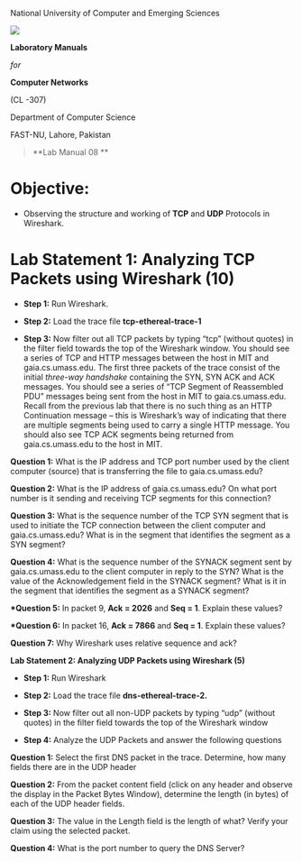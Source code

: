 National University of Computer and Emerging Sciences

![](media/image1.png)

**Laboratory Manuals**

*for*

**Computer Networks**

(CL -307)

Department of Computer Science

FAST-NU, Lahore, Pakistan

> **Lab Manual 08 **

# Objective:

  - Observing the structure and working of **TCP** and **UDP** Protocols
    in Wireshark.

# <span class="underline">Lab Statement 1</span>: Analyzing TCP Packets using Wireshark (10)

  - **<span class="underline">Step 1:</span>** Run Wireshark.

  - **<span class="underline">Step 2:</span>** Load the trace file
    **tcp-ethereal-trace-1**

  - **<span class="underline">Step 3:</span>** Now filter out all TCP
    packets by typing “tcp” (without quotes) in the filter field towards
    the top of the Wireshark window. You should see a series of TCP and
    HTTP messages between the host in MIT and gaia.cs.umass.edu. The
    first three packets of the trace consist of the initial *three-way
    handshake* containing the SYN, SYN ACK and ACK messages. You should
    see a series of “TCP Segment of Reassembled PDU” messages being sent
    from the host in MIT to gaia.cs.umass.edu. Recall from the previous
    lab that there is no such thing as an HTTP Continuation message –
    this is Wireshark’s way of indicating that there are multiple
    segments being used to carry a single HTTP message. You should also
    see TCP ACK segments being returned from gaia.cs.umass.edu to the
    host in MIT.

**Question 1:** What is the IP address and TCP port number used by the
client computer (source) that is transferring the file to
gaia.cs.umass.edu?

**Question 2:** What is the IP address of gaia.cs.umass.edu? On what
port number is it sending and receiving TCP segments for this
connection?

**Question 3:** What is the sequence number of the TCP SYN segment that
is used to initiate the TCP connection between the client computer and
gaia.cs.umass.edu? What is in the segment that identifies the segment as
a SYN segment?

**Question 4:** What is the sequence number of the SYNACK segment sent
by gaia.cs.umass.edu to the client computer in reply to the SYN? What is
the value of the Acknowledgement field in the SYNACK segment? What is it
in the segment that identifies the segment as a SYNACK segment?

**\*Question 5:** In packet 9, **Ack = 2026** and **Seq = 1**. Explain
these values?

**\*Question 6:** In packet 16, **Ack = 7866** and **Seq = 1**. Explain
these values?

**Question 7:** Why Wireshark uses relative sequence and ack?

**<span class="underline">Lab Statement 2</span>: Analyzing UDP Packets
using Wireshark (5)**

  - **Step 1:** Run Wireshark

  - **Step 2:** Load the trace file **dns-ethereal-trace-2.**

  - **Step 3:** Now filter out all non-UDP packets by typing “udp”
    (without quotes) in the filter field towards the top of the
    Wireshark window

  - **Step 4:** Analyze the UDP Packets and answer the following
    questions

**Question 1:** Select the first DNS packet in the trace. Determine, how
many fields there are in the UDP header

**Question 2:** From the packet content field (click on any header and
observe the display in the Packet Bytes Window), determine the length
(in bytes) of each of the UDP header fields.

**Question 3:** The value in the Length field is the length of what?
Verify your claim using the selected packet.

**Question 4:** What is the port number to query the DNS Server?
